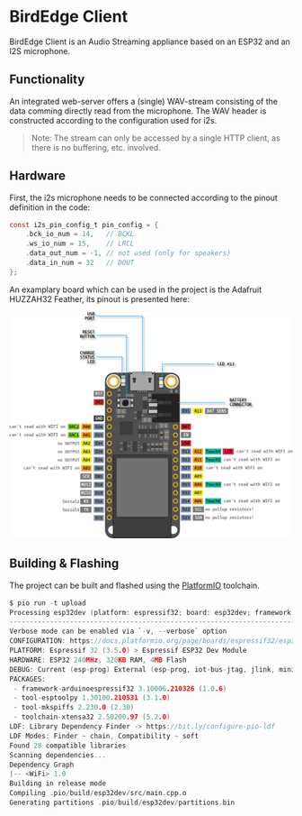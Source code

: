 # BirdEdge Client

BirdEdge Client is an Audio Streaming appliance based on an ESP32 and an I2S microphone. 

## Functionality

An integrated web-server offers a (single) WAV-stream consisting of the data comming directly read from the microphone. The WAV header is constructed according to the configuration used for i2s.  

> Note: The stream can only be accessed by a single HTTP client, as there is no buffering, etc. involved. 

## Hardware

First, the i2s microphone needs to be connected according to the pinout definition in the code: 

```c
const i2s_pin_config_t pin_config = {
    .bck_io_num = 14,   // BCKL
    .ws_io_num = 15,    // LRCL
    .data_out_num = -1, // not used (only for speakers)
    .data_in_num = 32   // DOUT
};
```

An examplary board which can be used in the project is the Adafruit HUZZAH32 Feather, its pinout is presented here:

![Adafruit HUZZAH32 Feather pinout](Adafruit-HUZZAH32-Feather-pinout.png)

## Building & Flashing

The project can be built and flashed using the [PlatformIO](https://platformio.org/install/cli) toolchain.

```c
$ pio run -t upload      
Processing esp32dev (platform: espressif32; board: esp32dev; framework: arduino)
-----------------------------------------------------------------------------------------------------------------------------------------------
Verbose mode can be enabled via `-v, --verbose` option
CONFIGURATION: https://docs.platformio.org/page/boards/espressif32/esp32dev.html
PLATFORM: Espressif 32 (3.5.0) > Espressif ESP32 Dev Module
HARDWARE: ESP32 240MHz, 320KB RAM, 4MB Flash
DEBUG: Current (esp-prog) External (esp-prog, iot-bus-jtag, jlink, minimodule, olimex-arm-usb-ocd, olimex-arm-usb-ocd-h, olimex-arm-usb-tiny-h, olimex-jtag-tiny, tumpa)
PACKAGES: 
 - framework-arduinoespressif32 3.10006.210326 (1.0.6) 
 - tool-esptoolpy 1.30100.210531 (3.1.0) 
 - tool-mkspiffs 2.230.0 (2.30) 
 - toolchain-xtensa32 2.50200.97 (5.2.0)
LDF: Library Dependency Finder -> https://bit.ly/configure-pio-ldf
LDF Modes: Finder ~ chain, Compatibility ~ soft
Found 28 compatible libraries
Scanning dependencies...
Dependency Graph
|-- <WiFi> 1.0
Building in release mode
Compiling .pio/build/esp32dev/src/main.cpp.o
Generating partitions .pio/build/esp32dev/partitions.bin

```